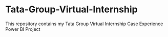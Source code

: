 # Tata-Group-Virtual-Internship
This repository contains my Tata Group Virtual Internship Case Experience Power BI Project
